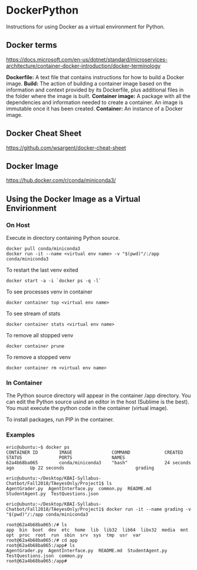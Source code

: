 # DockerPython
Instructions for using Docker as a virtual environment for Python.

## Docker terms

https://docs.microsoft.com/en-us/dotnet/standard/microservices-architecture/container-docker-introduction/docker-terminology

**Dockerfile:** A text file that contains instructions for how to build a Docker image.
**Build:** The action of building a container image based on the information and context provided by its Dockerfile, plus additional files in the folder where the image is built.
**Container image:** A package with all the dependencies and information needed to create a container. An image is immutable once it has been created.
**Container:** An instance of a Docker image.


## Docker Cheat Sheet

https://github.com/wsargent/docker-cheat-sheet

## Docker Image

https://hub.docker.com/r/conda/miniconda3/

## Using the Docker Image as a Virtual Envirionment

### On Host

Execute in directory containing Python source.

```
docker pull conda/miniconda3
docker run -it --name <virtual env name> -v "$(pwd)"/:/app conda/miniconda3
```

To restart the last venv exited

```
docker start -a -i `docker ps -q -l`
```

To see processes venv in container

```
docker container top <virtual env name>
```

To see stream of stats

```
docker container stats <virtual env name>
```

To remove all stopped venv

```
docker container prune
```

To remove a stopped venv

```
docker container rm <virtual env name>
```

### In Container

The Python source directory will appear in the container /app directory.
You can edit the Python source usind an editor in the host (Sublime is the best).
You must execute the python code in the container (virtual image).

To install packages, run PIP in the container.

### Examples

```
eric@ubuntu:~$ docker ps
CONTAINER ID        IMAGE               COMMAND             CREATED             STATUS              PORTS               NAMES
62a4b68ba065        conda/miniconda3    "bash"              24 seconds ago      Up 22 seconds                           grading
```

```
eric@ubuntu:~/Desktop/KBAI-Syllabus-Chatbot/Fall2018/TAeyesOnly/Project1$ ls
AgentGrader.py  AgentInterface.py  common.py  README.md  StudentAgent.py  TestQuestions.json

eric@ubuntu:~/Desktop/KBAI-Syllabus-Chatbot/Fall2018/TAeyesOnly/Project1$ docker run -it --name grading -v "$(pwd)"/:/app conda/miniconda3

root@62a4b68ba065:/# ls
app  bin  boot	dev  etc  home	lib  lib32  lib64  libx32  media  mnt  opt  proc  root	run  sbin  srv	sys  tmp  usr  var
root@62a4b68ba065:/# cd app
root@62a4b68ba065:/app# ls
AgentGrader.py	AgentInterface.py  README.md  StudentAgent.py  TestQuestions.json  common.py
root@62a4b68ba065:/app# 

```

